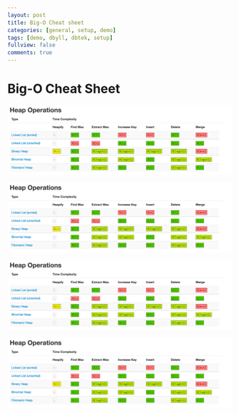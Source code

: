```yaml
---
layout: post
title: Big-O Cheat sheet
categories: [general, setup, demo]
tags: [demo, dbyll, dbtek, setup]
fullview: false
comments: true
---
```


# Big-O Cheat Sheet

![BigO_4](/img/2016/04/29/BigO_4.png "BigO_4")

![BigO_4](/img/2016/04/29/BigO_4.png "BigO_4")

![BigO_4](/img/2016/04/29/BigO_4.png "BigO_4")

![BigO_4](/img/2016/04/29/BigO_4.png "BigO_4")
